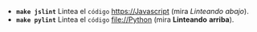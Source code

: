 - **`make jslint`** Lintea el `código` <https://Javascript> (mira *Linteando*
*abajo*).
- **`make pylint`** Lintea el `código` <file://Python> (mira **Linteando**
**arriba**).
